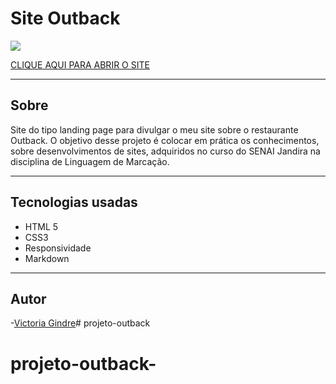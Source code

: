 # Site Outback

![](./img/)

[CLIQUE AQUI PARA ABRIR O SITE](vickr-g.github.io)

---
## Sobre
Site do tipo landing page para divulgar o meu site sobre o restaurante Outback. O objetivo desse projeto é colocar em prática os conhecimentos, sobre desenvolvimentos de sites, adquiridos no curso do SENAI Jandira na disciplina de Linguagem de Marcação.

---
## Tecnologias usadas
- HTML 5
- CSS3
- Responsividade
- Markdown
---
## Autor
-[Victoria Gindre](https://github.com/vickr-g)# projeto-outback
# projeto-outback-
